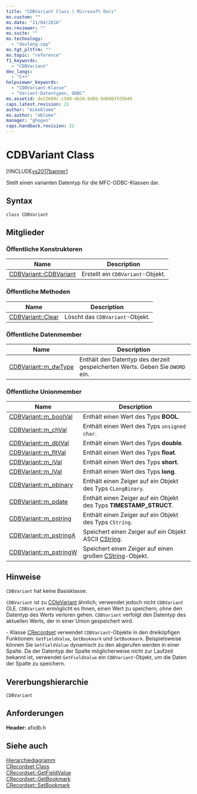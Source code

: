 ```yaml
---
title: "CDBVariant Class | Microsoft Docs"
ms.custom: ""
ms.date: "11/04/2016"
ms.reviewer: ""
ms.suite: ""
ms.technology: 
  - "devlang-cpp"
ms.tgt_pltfrm: ""
ms.topic: "reference"
f1_keywords: 
  - "CDBVariant"
dev_langs: 
  - "C++"
helpviewer_keywords: 
  - "CDBVariant-Klasse"
  - "Variant-Datentypen, ODBC"
ms.assetid: de23609c-c560-4b24-bd6b-9d8903fd5b49
caps.latest.revision: 21
author: "mikeblome"
ms.author: "mblome"
manager: "ghogen"
caps.handback.revision: 22
---
```

# CDBVariant Class
[!INCLUDE[vs2017banner](../../assembler/inline/includes/vs2017banner.md)]

Stellt einen varianten Datentyp für die MFC\-ODBC\-Klassen dar.  
  
## Syntax  
  
```  
class CDBVariant  
```  
  
## Mitglieder  
  
### Öffentliche Konstruktoren  
  
|Name|Description|  
|----------|-----------------|  
|[CDBVariant::CDBVariant](../Topic/CDBVariant::CDBVariant.md)|Erstellt ein `CDBVariant`\-Objekt.|  
  
### Öffentliche Methoden  
  
|Name|Description|  
|----------|-----------------|  
|[CDBVariant::Clear](../Topic/CDBVariant::Clear.md)|Löscht das `CDBVariant`\-Objekt.|  
  
### Öffentliche Datenmember  
  
|Name|Description|  
|----------|-----------------|  
|[CDBVariant::m\_dwType](../Topic/CDBVariant::m_dwType.md)|Enthält den Datentyp des derzeit gespeicherten Werts.  Geben Sie `DWORD` ein.|  
  
### Öffentliche Unionmember  
  
|Name|Description|  
|----------|-----------------|  
|[CDBVariant::m\_boolVal](../Topic/CDBVariant::m_boolVal.md)|Enthält einen Wert des Typs **BOOL**.|  
|[CDBVariant::m\_chVal](../Topic/CDBVariant::m_chVal.md)|Enthält einen Wert des Typs `unsigned char`.|  
|[CDBVariant::m\_dblVal](../Topic/CDBVariant::m_dblVal.md)|Enthält einen Wert des Typs **double**.|  
|[CDBVariant::m\_fltVal](../Topic/CDBVariant::m_fltVal.md)|Enthält einen Wert des Typs **float**.|  
|[CDBVariant::m\_iVal](../Topic/CDBVariant::m_iVal.md)|Enthält einen Wert des Typs **short**.|  
|[CDBVariant::m\_lVal](../Topic/CDBVariant::m_lVal.md)|Enthält einen Wert des Typs **long**.|  
|[CDBVariant::m\_pbinary](../Topic/CDBVariant::m_pbinary.md)|Enthält einen Zeiger auf ein Objekt des Typs `CLongBinary`.|  
|[CDBVariant::m\_pdate](../Topic/CDBVariant::m_pdate.md)|Enthält einen Zeiger auf ein Objekt des Typs **TIMESTAMP\_STRUCT**.|  
|[CDBVariant::m\_pstring](../Topic/CDBVariant::m_pstring.md)|Enthält einen Zeiger auf ein Objekt des Typs `CString`.|  
|[CDBVariant::m\_pstringA](../Topic/CDBVariant::m_pstringA.md)|Speichert einen Zeiger auf ein Objekt ASCII [CString](../../atl-mfc-shared/reference/cstringt-class.md).|  
|[CDBVariant::m\_pstringW](../Topic/CDBVariant::m_pstringW.md)|Speichert einen Zeiger auf einen großen [CString](../../atl-mfc-shared/reference/cstringt-class.md)\-Objekt.|  
  
## Hinweise  
 `CDBVariant` hat keine Basisklasse.  
  
 `CDBVariant` ist zu [COleVariant](../../mfc/reference/colevariant-class.md) ähnlich; verwendet jedoch nicht `CDBVariant` OLE.  `CDBVariant` ermöglicht es Ihnen, einen Wert zu speichern, ohne den Datentyp des Werts verloren gehen.  `CDBVariant` verfolgt den Datentyp des aktuellen Werts, der in einer Union gespeichert wird.  
  
 \- Klasse [CRecordset](../../mfc/reference/crecordset-class.md) verwendet `CDBVariant`\-Objekte in den dreiköpfigen Funktionen: `GetFieldValue`, `GetBookmark` und `SetBookmark`.  Beispielsweise können Sie `GetFieldValue` dynamisch zu den abgerufen werden in einer Spalte.  Da der Datentyp der Spalte möglicherweise nicht zur Laufzeit bekannt ist, verwendet `GetFieldValue` ein `CDBVariant`\-Objekt, um die Daten der Spalte zu speichern.  
  
## Vererbungshierarchie  
 `CDBVariant`  
  
## Anforderungen  
 **Header:**  afxdb.h  
  
## Siehe auch  
 [Hierarchiediagramm](../../mfc/hierarchy-chart.md)   
 [CRecordset Class](../../mfc/reference/crecordset-class.md)   
 [CRecordset::GetFieldValue](../Topic/CRecordset::GetFieldValue.md)   
 [CRecordset::GetBookmark](../Topic/CRecordset::GetBookmark.md)   
 [CRecordset::SetBookmark](../Topic/CRecordset::SetBookmark.md)